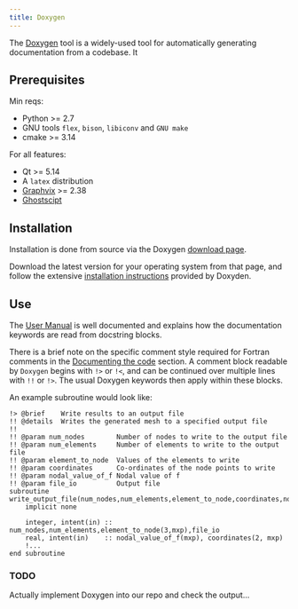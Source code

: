 ```yaml
---
title: Doxygen
---
```


<!-- Doxygen config
@page doxygen Doxygen
@ingroup documentation
-->

<!-- # Doxygen -->

The [Doxygen]((https://www.doxygen.nl/)) tool is a widely-used tool for automatically generating documentation from a codebase.
It 

## Prerequisites

Min reqs:

- Python >= 2.7
- GNU tools `flex`, `bison`, `libiconv` and `GNU make`
- cmake >= 3.14

For all features:
- Qt >= 5.14
- A `latex` distribution
- [Graphvix](https://www.graphviz.org/) >= 2.38
- [Ghostscipt](https://www.ghostscript.com/)

## Installation

Installation is done from source via the Doxygen [download page](https://www.doxygen.nl/download.html).

Download the latest version for your operating system from that page, and follow the extensive [installation instructions](https://www.doxygen.nl/manual/install.html) provided by Doxyden.

## Use

The [User Manual](https://www.doxygen.nl/manual/index.html) is well documented and explains how the documentation keywords are read from docstring blocks.

There is a brief note on the specific comment style required for Fortran comments in the [Documenting the code](https://www.doxygen.nl/manual/docblocks.html#fortranblocks) section.
A comment block readable by `Doxygen` begins with `!>` or `!<`, and can be continued over multiple lines with `!!` or `!>`.
The usual Doxygen keywords then apply within these blocks.

An example subroutine would look like:

```Fortran
!> @brief    Write results to an output file
!! @details  Writes the generated mesh to a specified output file
!!
!! @param num_nodes        Number of nodes to write to the output file
!! @param num_elements     Number of elements to write to the output file
!! @param element_to_node  Values of the elements to write
!! @param coordinates      Co-ordinates of the node points to write
!! @param nodal_value_of_f Nodal value of f
!! @param file_io          Output file
subroutine write_output_file(num_nodes,num_elements,element_to_node,coordinates,nodal_value_of_f,file_io)
	implicit none
	
	integer, intent(in) :: num_nodes,num_elements,element_to_node(3,mxp),file_io
	real, intent(in)    :: nodal_value_of_f(mxp), coordinates(2, mxp)
	!...
end subroutine
```

### TODO

Actually implement Doxygen into our repo and check the output...
